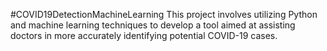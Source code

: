 #COVID19DetectionMachineLearning
This project involves utilizing Python and machine learning techniques to develop a tool aimed at assisting doctors in more accurately identifying potential COVID-19 cases.
